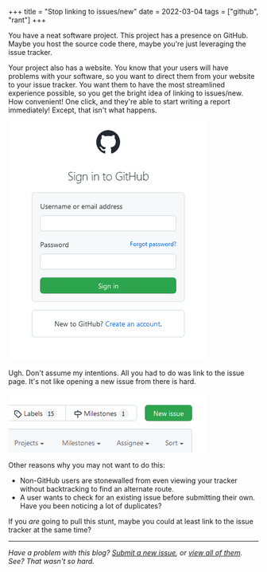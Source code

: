 +++
title = "Stop linking to issues/new"
date = 2022-03-04
tags = ["github", "rant"]
+++

You have a neat software project. This project has a presence on GitHub. Maybe
you host the source code there, maybe you're just leveraging the issue tracker.

Your project also has a website. You know that your users will have problems
with your software, so you want to direct them from your website to your issue
tracker. You want them to have the most streamlined experience possible, so you
get the bright idea of linking to <a>issues/new</a>. How convenient! One click,
and they're able to start writing a report immediately! Except, that isn't what
happens.

![What actually happens when users click on your link.](login.png)

Ugh. Don't assume my intentions. All you had to do was link to the issue page.
It's not like opening a new issue from there is hard.

![Can't miss it.](new-issue.png)

Other reasons why you may not want to do this:
- Non-GitHub users are stonewalled from even viewing your tracker without
  backtracking to find an alternate route.
- A user wants to check for an existing issue before submitting their own. Have
  you been noticing a lot of duplicates?

If you *are* going to pull this stunt, maybe you could at least link to the
issue tracker at the same time?

----

*Have a problem with this blog? <a
href="https://www.youtube.com/watch?v=Jne9t8sHpUc">Submit a new issue</a>, or <a
href="https://www.youtube.com/watch?v=dQw4w9WgXcQ">view all of them</a>. See?
That wasn't so hard.*
